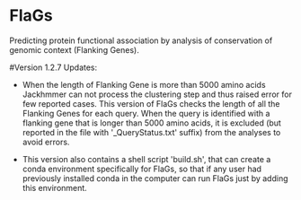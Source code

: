 # FlaGs
Predicting protein functional association by analysis of conservation of genomic context (Flanking Genes).

#Version 1.2.7 Updates:

- When the length of Flanking Gene is more than 5000 amino acids Jackhmmer can not process the clustering step and thus raised error for few reported cases. This version of FlaGs checks the length of all the Flanking Genes for each query. When the query is identified with a flanking gene that is longer than 5000 amino acids, it is excluded (but reported in the file with '_QueryStatus.txt' suffix) from the analyses to avoid errors. 

- This version also contains a shell script 'build.sh', that can create a conda environment specifically for FlaGs, so that if any user had previously installed conda in the computer can run FlaGs just by adding this environment. 

